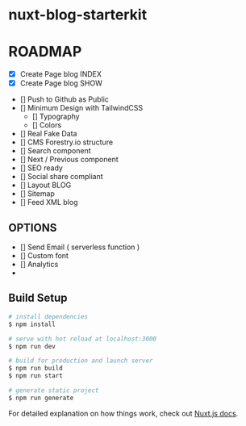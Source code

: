 # nuxt-blog-starterkit

# ROADMAP

- [x] Create Page blog INDEX
- [x] Create Page blog SHOW
- [] Push to Github as Public
- [] Minimum Design with TailwindCSS
  - [] Typography
  - [] Colors
- [] Real Fake Data
- [] CMS Forestry.io structure
- [] Search component
- [] Next / Previous component
- [] SEO ready
- [] Social share compliant
- [] Layout BLOG
- [] Sitemap
- [] Feed XML blog

## OPTIONS

- [] Send Email ( serverless function )
- [] Custom font
- [] Analytics
-

## Build Setup

```bash
# install dependencies
$ npm install

# serve with hot reload at localhost:3000
$ npm run dev

# build for production and launch server
$ npm run build
$ npm run start

# generate static project
$ npm run generate
```

For detailed explanation on how things work, check out [Nuxt.js docs](https://nuxtjs.org).
